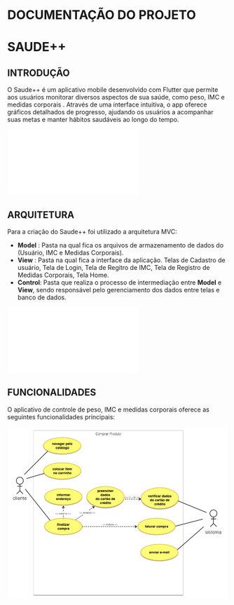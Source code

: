 # DOCUMENTAÇÃO DO PROJETO

# SAUDE++

## INTRODUÇÃO

O Saude++ é um aplicativo mobile desenvolvido com Flutter que permite aos usuários monitorar diversos aspectos de sua saúde, como peso, IMC e medidas corporais . Através de uma interface intuitiva, o app oferece gráficos detalhados de progresso, ajudando os usuários a acompanhar suas metas e manter hábitos saudáveis ao longo do tempo.

![Saiba Mais](saudeapp/docs/introducao.md)

## ARQUITETURA

Para a criação do Saude++ foi utilizado a arquitetura MVC:

- **Model** : Pasta na qual fica os arquivos de armazenamento de dados do (Usuário, IMC e Medidas Corporais).
- **View** : Pasta na qual fica a interface da aplicação. Telas de Cadastro de usuário, Tela de Login, Tela de Regitro de IMC, Tela de Registro de Medidas Corporais, Tela Home.
- **Control**: Pasta que realiza o processo de intermediação entre **Model** e **View**, sendo responsável pelo gerenciamento dos dados entre telas e banco de dados.

![Saiba Mais](saudeapp/docs/arquitetura.md)

## FUNCIONALIDADES

O aplicativo de controle de peso, IMC e medidas corporais oferece as seguintes funcionalidades principais:

<!-- Codigo para por imagens dentro da documentação -->
![Diagrama de Caso de Uso](saudeapp/docs/casodeuso.png)

